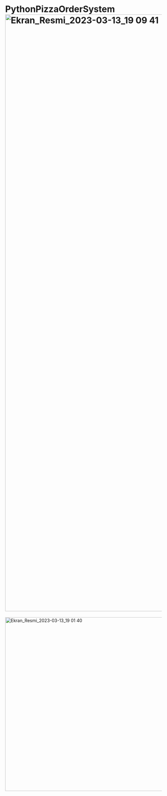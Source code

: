 # PythonPizzaOrderSystem<img width="1916" alt="Ekran_Resmi_2023-03-13_19 09 41" src="https://user-images.githubusercontent.com/108466468/224772954-cd9148f2-d16a-443d-b705-96071bc710d3.png">
<img width="558" alt="Ekran_Resmi_2023-03-13_19 01 40" src="https://user-images.githubusercontent.com/108466468/224772977-e2979992-c76e-4a75-8e5c-12d90b7446ca.png">
